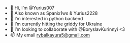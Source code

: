 - 👋 Hi, I’m @Yurius007
- 🤫 Also known as Spanix1ws & Yurius2228
- 👀 I’m interested in python backend
- 🌱 I’m currently hitting the griddy for Ukraine
- 💞️ I’m looking to collaborate with @BoryslavKurinnyi <3
- 📫 My email rybalkayura5@gmail.com

<!---
Yurius007/Yurius007 is a ✨ special ✨ repository because its `README.md` (this file) appears on your GitHub profile.
You can click the Preview link to take a look at your changes.
--->
